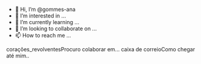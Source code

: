 - 👋 Hi, I’m @gommes-ana
- 👀 I’m interested in ...
- 🌱 I’m currently learning ...
- 💞️ I’m looking to collaborate on ...
- 📫 How to reach me ...

<!---
gommes-ana/gommes-ana is a ✨ special ✨ repository because its `README.md` (this file) appears on your GitHub profile.
You can click the Preview link to take a look at your changes.
--->
corações_revolventesProcuro colaborar em...
caixa de correioComo chegar até mim..
